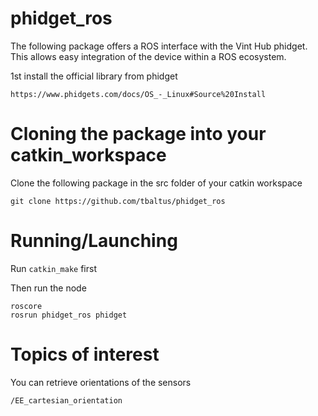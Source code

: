 # phidget_ros
The following package offers a ROS interface with the Vint Hub phidget. This allows easy integration of the device within a ROS ecosystem.

1st install the official library from phidget

```
https://www.phidgets.com/docs/OS_-_Linux#Source%20Install
```

# Cloning the package into your catkin_workspace

Clone the following package in the src folder of your catkin workspace

```
git clone https://github.com/tbaltus/phidget_ros
```

# Running/Launching

Run `catkin_make` first

Then run the node

```
roscore
rosrun phidget_ros phidget
```

# Topics of interest

You can retrieve orientations of the sensors

```
/EE_cartesian_orientation
```